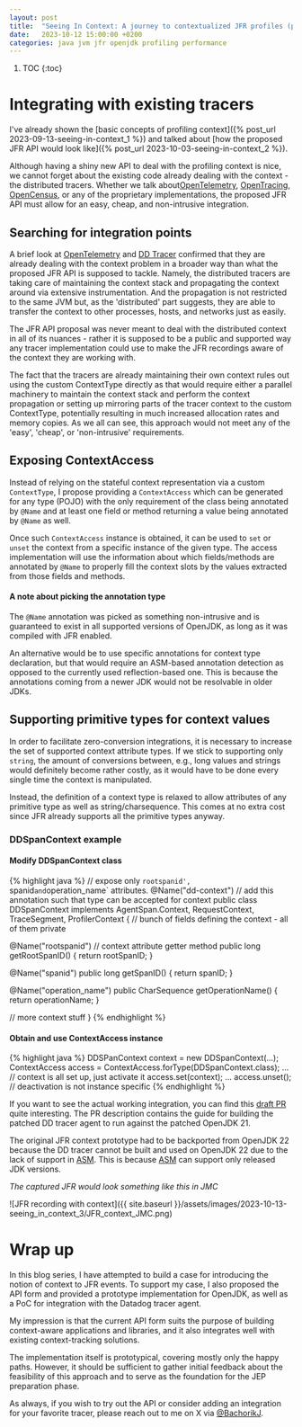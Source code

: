 ```yaml
---
layout: post
title:  "Seeing In Context: A journey to contextualized JFR profiles (part 3)"
date:   2023-10-12 15:00:00 +0200
categories: java jvm jfr openjdk profiling performance
---
```


1. TOC
{:toc}

# Integrating with existing tracers

I've already shown the [basic concepts of profiling context]({% post_url 2023-09-13-seeing-in-context_1 %}) and talked 
about [how the proposed JFR API would look like]({% post_url 2023-10-03-seeing-in-context_2 %}).

Although having a shiny new API to deal with the profiling context is nice, we cannot forget about the existing code 
already dealing with the context - the distributed tracers. Whether we talk about[OpenTelemetry](https://opentelemetry.io/),
[OpenTracing](https://opentracing.io/), [OpenCensus](https://opencensus.io/), or any of the proprietary implementations, 
the proposed JFR API must allow for an easy, cheap, and non-intrusive integration.

## Searching for integration points 

A brief look at [OpenTelemetry](https://opentelemetry.io/) and  [DD Tracer](https://github.com/DataDog/dd-trace-java) confirmed 
that they are already dealing with the context problem in a broader way than what the proposed JFR API is supposed to tackle. 
Namely, the distributed tracers are taking care of maintaining the context stack and propagating the context around via extensive 
instrumentation. And the propagation is not restricted to the same JVM but, as the 'distributed' part suggests, they are
able to transfer the context to other processes, hosts, and networks just as easily.

The JFR API proposal was never meant to deal with the distributed context in all of its nuances - rather it is supposed 
to be a public and supported way any tracer implementation could use to make the JFR recordings aware of the context 
they are working with.

The fact that the tracers are already maintaining their own context rules out using the custom ContextType directly as 
that would require either a parallel machinery to maintain the context stack and perform the context propagation or 
setting up mirroring parts of the tracer context to the custom ContextType, potentially resulting in much increased 
allocation rates and memory copies. As we all can see, this approach would not meet any of the 'easy', 'cheap', 
or 'non-intrusive' requirements.

## Exposing ContextAccess

Instead of relying on the stateful context representation via a custom `ContextType`, I propose providing a `ContextAccess`
which can be generated for any type (POJO) with the only requirement of the class being annotated by `@Name` and at least
one field or method returning a value being annotated by `@Name` as well.

Once such `ContextAccess` instance is obtained, it can be used to `set` or `unset` the context from a specific instance of
the given type. The access implementation will use the information about which fields/methods are annotated by `@Name` to
properly fill the context slots by the values extracted from those fields and methods.

#### A note about picking the annotation type
The `@Name` annotation was picked as something non-intrusive and is guaranteed to exist in all supported versions of OpenJDK,
as long as it was compiled with JFR enabled.

An alternative would be to use specific annotations for context type declaration, but that would require an ASM-based annotation 
detection as opposed to the currently used reflection-based one. This is because the annotations coming from a newer JDK 
would not be resolvable in older JDKs.

## Supporting primitive types for context values

In order to facilitate zero-conversion integrations, it is necessary to increase the set of supported context attribute types.
If we stick to supporting only `string`, the amount of conversions between, e.g., long values and strings would definitely
become rather costly, as it would have to be done every single time the context is manipulated.

Instead, the definition of a context type is relaxed to allow attributes of any primitive type as well as string/charsequence.
This comes at no extra cost since JFR already supports all the primitive types anyway.

### DDSpanContext example

#### Modify DDSpanContext class

{% highlight java %}
// expose only `rootspanid', `spanid` and `operation_name` attributes.
@Name("dd-context") // add this annotation such that type can be accepted for context 
public class DDSpanContext
  implements AgentSpan.Context, RequestContext, TraceSegment, ProfilerContext {
  // bunch of fields defining the context - all of them private

  @Name("rootspanid") // context attribute getter method
  public long getRootSpanID() {
    return rootSpanID;
  }

  @Name("spanid")
  public long getSpanID() {
    return spanID;
  }

  @Name("operation_name")
  public CharSequence getOperationName() {
     return operationName;
  }

  // more context stuff
}
{% endhighlight %}

#### Obtain and use ContextAccess instance

{% highlight java %}
DDSPanContext context = new DDSpanContext(...);
ContextAccess<DDPspanContext> access = ContextAccess.forType(DDSpanContext.class);
...
// context is all set up, just activate it
access.set(context);
...
access.unset(); // deactivation is not instance specific
{% endhighlight %}

If you want to see the actual working integration, you can find this [draft PR](https://github.com/DataDog/dd-trace-java/pull/6013)
quite interesting. The PR description contains the guide for building the patched DD tracer agent to run against the patched OpenJDK 21.

The original JFR context prototype had to be backported from OpenJDK 22 because the DD tracer cannot be built and used on 
OpenJDK 22 due to the lack of support in [ASM](https://asm.ow2.io/). This is because [ASM](https://asm.ow2.io/) can support 
only released JDK versions.

_The captured JFR would look something like this in JMC_

![JFR recording with context]({{ site.baseurl }}/assets/images/2023-10-13-seeing_in_context_3/JFR_context_JMC.png)

# Wrap up

In this blog series, I have attempted to build a case for introducing the notion of context to JFR events. To support 
my case, I also proposed the API form and provided a prototype implementation for OpenJDK, as well as a PoC for 
integration with the Datadog tracer agent.

My impression is that the current API form suits the purpose of building context-aware applications and libraries, 
and it also integrates well with existing context-tracking solutions.

The implementation itself is prototypical, covering mostly only the happy paths. However, it should be sufficient to 
gather initial feedback about the feasibility of this approach and to serve as the foundation for the JEP preparation phase.

As always, if you wish to try out the API or consider adding an integration for your favorite tracer, please reach out 
to me on X via [@BachorikJ](https://twitter.com/BachorikJ).